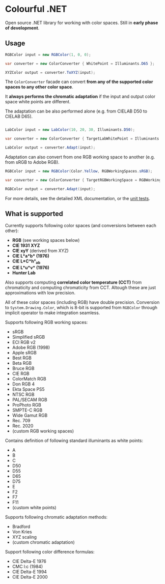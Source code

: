 Colourful .NET
==============

Open source .NET library for working with color spaces. Still in **early phase of development**.

Usage
-----

```csharp
RGBColor input = new RGBColor(1, 0, 0);

var converter = new ColorConverter { WhitePoint = Illuminants.D65 };

XYZColor output = converter.ToXYZ(input);
```

The `ColorConverter` facade can convert **from any of the supported color spaces to any other color space**.

It **always performs the chromatic adaptation** if the input and output color space white points are different.

The adaptation can be also performed alone (e.g. from CIELAB D50 to CIELAB D65).


```csharp

LabColor input = new LabColor(10, 20, 30, Illuminants.D50);

var converter = new ColorConverter { TargetLabWhitePoint = Illuminants.D65 };

LabColor output = converter.Adapt(input);
```

Adaptation can also convert from one RGB working space to another (e.g. from sRGB to Adobe RGB).

```csharp
RGBColor input = new RGBColor(Color.Yellow, RGBWorkingSpaces.sRGB);

var converter = new ColorConverter { TargetRGBWorkingSpace = RGBWorkingSpaces.AdobeRGB1998 };

RGBColor output = converter.Adapt(input);
```

For more details, see the detailed XML documentation, or the [unit tests](https://github.com/tompazourek/Colourful/tree/master/Colourful.Tests).

What is supported
-----------------

Currently supports following color spaces (and conversions between each other):

* **RGB** (see working spaces below)
* **CIE 1931 XYZ**
* **CIE xyY** (derived from XYZ)
* **CIE L\*a\*b\* (1976)**
* **CIE L\*C\*h°<sub>ab</sub>**
* **CIE L\*u\*v\* (1976)**
* **Hunter Lab**

Also supports computing **correlated color temperature (CCT)** from chromaticity and computing chromaticity from CCT. Altough these are just approximations with low precision.

All of these color spaces (including RGB) have double precision. Conversion to `System.Drawing.Color`, which is 8-bit is supported from `RGBColor` through implicit operator to make integration seamless.

Supports following RGB working spaces:

  * sRGB
  * Simplified sRGB
  * ECI RGB v2
  * Adobe RGB (1998)
  * Apple sRGB
  * Best RGB
  * Beta RGB
  * Bruce RGB
  * CIE RGB
  * ColorMatch RGB
  * Don RGB 4
  * Ekta Space PS5
  * NTSC RGB
  * PAL/SECAM RGB
  * ProPhoto RGB
  * SMPTE-C RGB
  * Wide Gamut RGB
  * Rec. 709
  * Rec. 2020
  * (custom RGB working spaces)

Contains definition of following standard illuminants as white points:

* A
* B
* C
* D50
* D55
* D65
* D75
* E
* F2
* F7
* F11
* (custom white points)

Supports following chromatic adaptation methods:

* Bradford
* Von Kries
* XYZ scaling
* (custom chromatic adaptation)

Support following color difference formulas:

* CIE Delta-E 1976
* CMC l:c (1984)
* CIE Delta-E 1994
* CIE Delta-E 2000
